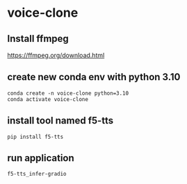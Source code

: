 # voice-clone

## Install ffmpeg
https://ffmpeg.org/download.html

## create new conda env with python 3.10 
```
conda create -n voice-clone python=3.10
conda activate voice-clone
```

## install tool named f5-tts
```
pip install f5-tts
```

## run application 
```
f5-tts_infer-gradio
```
